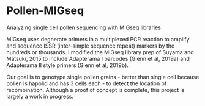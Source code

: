 # Pollen-MIGseq
Analyzing single cell pollen sequencing with MIGseq libraries

MIGseq uses degnerate primers in a multiplexed PCR reaction to amplify and sequence ISSR (inter-simple sequence repeat) markers by the hundreds or thousands. I modified the MIGseq library prep of Suyama and Matsuki, 2015 to include Adapterama I barcodes (Glenn et al, 2019a) and Adapterama II style primers (Glenn et al, 2019b). 

Our goal is to genotype single pollen grains - better than single cell because pollen is hapolid and has 3 cells each - to detect the location of recombination.  Although a proof of concept is complete, this project is largely a work in progress. 
